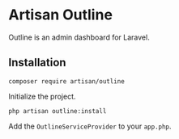 # Artisan Outline

Outline is an admin dashboard for Laravel.

## Installation

```
composer require artisan/outline
```

Initialize the project.

```
php artisan outline:install
```

Add the `OutlineServiceProvider` to your `app.php`.

